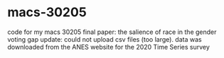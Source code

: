 # macs-30205
code for my macs 30205 final paper: the salience of race in the gender voting gap
update: could not upload csv files (too large). data was downloaded from the ANES website for the 2020 Time Series survey
